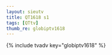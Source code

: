 ```yaml
--- 
layout: sieutv
title: QT1618 s1
tags: [QTtv]
thumb_re: globiptv1618
---
```

{% include tvadv key="globiptv1618" %} 
